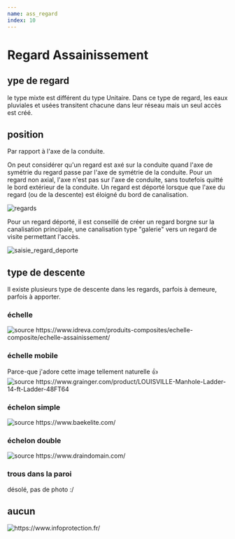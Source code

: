 ```yaml
---
name: ass_regard
index: 10
---
```

# Regard Assainissement

## ype de regard
le type mixte est différent du type Unitaire. Dans ce type de regard, les eaux pluviales et usées transitent chacune dans leur réseau mais un seul accès est créé.

## position
Par rapport à l'axe de la conduite.

On peut considérer qu'un regard est axé sur la conduite quand l'axe de symétrie du regard passe par l'axe de symétrie de la conduite.
Pour un regard non axial, l'axe n'est pas sur l'axe de conduite, sans toutefois quitté le bord extérieur de la conduite.
Un regard est déporté lorsque que l'axe du regard (ou de la descente) est éloigné du bord de canalisation.

![regards](https://github.com/cnigfr/StaR-Eau/blob/main/Documentation/image_documentation/modele/regard_position.png?raw=true)

Pour un regard déporté, il est conseillé de créer un regard borgne sur la canalisation principale, une canalisation type "galerie" vers un regard de visite permettant l'accès.

![saisie_regard_deporte](https://github.com/cnigfr/StaR-Eau/assets/108521114/43758cb7-9e9d-4700-812b-c161dce864b5)

## type de descente
Il existe plusieurs type de descente dans les regards, parfois à demeure, parfois à apporter.

### échelle

![](https://cdnimg.idreva.com/wp-content/uploads/2022/05/echelle-coulissante-acs.webp "source https://www.idreva.com/produits-composites/echelle-composite/echelle-assainissement/")

### échelle mobile

Parce-que j'adore cette image tellement naturelle :+1: 
![](https://static.grainger.com/rp/s/is/image/Grainger/48FT61_8?$adapimg$&hei=536&wid=536 "source https://www.grainger.com/product/LOUISVILLE-Manhole-Ladder-14-ft-Ladder-48FT64")

### échelon simple

![](https://www.baekelite.com/wp-content/uploads/2018/05/Echelon-Lime-768x1024.jpg "source https://www.baekelite.com/")

### échelon double
![](https://www.draindomain.com/Images/step%20irons.jpg "source https://www.draindomain.com/")

### trous dans la paroi

désolé, pas de photo :/

## aucun
![](https://www.infoprotection.fr/wp-content/uploads/2019/07/F_18aa94e7bedf6c022b0c9fd9903be08d584179878a6bd.jpg "https://www.infoprotection.fr/")
